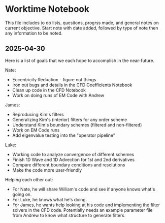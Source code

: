 # Worktime Notebook
This file includes to do lists, questions, progrss made, and general notes on current objective. Start note with date added, followed by type of note then any information to be noted.

## 2025-04-30
Here is a list of goals that we each hope to accomplish in the near-future.

Nate:
* Eccentricity Reduction - figure out things
* Iron out bugs and details in the CFD Coefficients Notebook
* Clean up code in the CFD Notebook
* Work on doing runs of EM Code with Andrew

James:
* Reproducing Kim's filters
* Generalizing Kim's (interior) filters for any order scheme
* Understand Kim's boundary schemes (filtered and non-filtered)
* Work on EM Code runs
* Add eigenvalue testing into the "operator pipeline"

Luke:
* Working code to analyze convergence of different schemes
* Finish 1D Wave and 1D Advection for 1st and 2nd derivatives
* Compare different boundary conditions and resolutions
* Make the code more user-friendly


Helping each other out:
* For Nate, he will share William's code and see if anyone knows what's going on.
* For Luke, he knows what he's doing.
* For James, he wants help looking at his code and implementing the filter solvers in the CFD code. Potentially needs an example parameter file from Andrew to know what structure to generate filters.